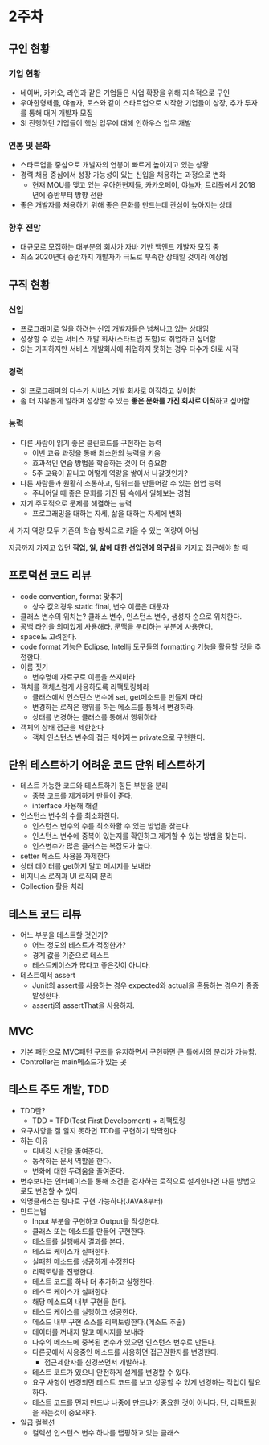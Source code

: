 # 2주차 

## 구인 현황

### 기업 현황

- 네이버, 카카오, 라인과 같은 기업들은 사업 확장을 위해 지속적으로 구인
- 우아한형제들, 야놀자, 토스와 같이 스타트업으로 시작한 기업들이 상장, 추가 투자를 통해 대거 개발자 모집
- SI 진행하던 기업들이 핵심 업무에 대해 인하우스 업무 개발

### 연봉 및 문화

- 스타트업을 중심으로 개발자의 연봉이 빠르게 높아지고 있는 상황
- 경력 채용 중심에서 성장 가능성이 있는 신입을 채용하는 과정으로 변화
  - 현재 MOU를 맺고 있는 우아한현제들, 카카오페이, 야놀자, 트리플에서 2018년에 중반부터 방향 전환
- 좋은 개발자를 채용하기 위해 좋은 문화를 만드는데 관심이 높아지는 상태

### 향후 전망

- 대규모로 모집하는 대부분의 회사가 자바 기반 백엔드 개발자 모집 중
- 최소 2020년대 중반까지 개발자가 극도로 부족한 상태일 것이라 예상됨

## 구직 현황

### 신입

- 프로그래머로 일을 하려는 신입 개발자들은 넘쳐나고 있는 상태임
- 성장할 수 있는 서비스 개발 회사(스타트업 포함)로 취업하고 싶어함
- SI는 기피하지만 서비스 개발회사에 취업하지 못하는 경우 다수가 SI로 시작

### 경력

- SI 프로그래머의 다수가 서비스 개발 회사로 이직하고 싶어함
- 좀 더 자유롭게 일하며 성장할 수 있는 **좋은 문화를 가진 회사로 이직**하고 싶어함

### 능력

- 다른 사람이 읽기 좋은 클린코드를 구현하는 능력
  - 이번 교육 과정을 통해 최소한의 능력을 키움
  - 효과적인 연습 방법을 학습하는 것이 더 중요함
  - 5주 교육이 끝나고 어떻게 역량을 쌓아서 나갈것인가?
- 다른 사람들과 원활히 소통하고, 팀워크를 만들어갈 수 있는 협업 능력
  - 주니어일 때 좋은 문화를 가진 팀 속에서 일해보는 경험
- 자기 주도적으로 문제를 해결하는 능력
  - 프로그래밍을 대하는 자세, 삶을 대하는 자세에 변화

세 가지 역량 모두 기존의 학습 방식으로 키울 수 있는 역량이 아님

지금까지 가지고 있던 **직업, 일, 삶에 대한 선입견에 의구심**을 가지고 접근해야 할 때

## 프로덕션 코드 리뷰

- code convention, format 맞추기
  - 상수 값의경우 static final, 변수 이름은 대문자
- 클래스 변수의 위치는? 클래스 변수, 인스턴스 변수, 생성자 순으로 위치한다.
- 공백 라인을 의미있게 사용해라. 문맥을 분리하는 부분에 사용한다.
- space도 고려한다.
- code format 기능은 Eclipse, Intellij 도구들의 formatting 기능을 활용할 것을 추천한다.
- 이름 짓기
  - 변수명에 자료구로 이름을 쓰지마라
- 객체를 객체스럼게 사용하도록 리팩토링해라
  - 클래스에서 인스턴스 변수에 set, get메소드를 만들지 마라
  - 변경하는 로직은 행위를 하는 메소드를 통해서 변경하라.
  - 상태를 변경하는 클래스를 통해서 행위하라
- 객체의 상태 접근을 제한한다
  - 객체 인스턴스 변수의 접근 제어자는 private으로 구현한다.

## 단위 테스트하기 어려운 코드 단위 테스트하기

- 테스트 가능한 코드와 테스트하기 힘든 부분을 분리
  - 중복 코드를 제거하게 만들어 준다.
  - interface 사용해 해결
- 인스턴스 변수의 수를 최소화한다.
  - 인스턴스 변수의 수를 최소화활 수 있는 방법을 찾는다.
  - 인스턴스 변수에 중복이 있는지를 확인하고 제거할 수 있는 방법을 찾는다.
  - 인스변수가 많은 클래스는 복잡도가 높다.
- setter 메소드 사용을 자제한다
- 상태 데이터를 get하지 말고 메시지를 보내라
- 비지니스 로직과 UI 로직의 분리
- Collection 활용 처리

## 테스트 코드 리뷰

- 어느 부분을 테스트할 것인가?
  - 어느 정도의 테스트가 적정한가?
  - 경계 값을 기준으로 테스트
  - 테스트케이스가 많다고 좋은것이 아니다.
- 테스트에서 assert
  - Junit의 assert를 사용하는 경우 expected와 actual을 혼동하는 경우가 종종 발생한다.
  - assertj의 assertThat을 사용하자.

## MVC

- 기본 패턴으로 MVC패턴 구조를 유지하면서 구현하면 큰 틀에서의 분리가 가능함.
- Controller는 main메소드가 있는 곳

## 테스트 주도 개발, TDD

- TDD란?
  - TDD = TFD(Test First Development) + 리팩토링
- 요구사항을 잘 알지 못하면 TDD를 구현하기 막막한다.
- 하는 이유
  - 디버깅 시간을 줄여준다.
  - 동작하는 문서 역할을 한다.
  - 변화에 대한 두려움을 줄여준다.
- 변수보다는 인터페이스를 통해 조건을 검사하는 로직으로 설계한다면 다른 방법으로도 변경할 수 있다.
- 익명클래스는 람다로 구현 가능하다(JAVA8부터)
- 만드는법
  -  Input 부분을 구현하고 Output을 작성한다.
  - 클래스 또는 메소드를 만들어 구현한다.
  - 테스트를 실행해서 결과를 본다.
  - 테스트 케이스가 실패한다.
  - 실패한 메소드를 성공하게 수정한다
  - 리팩토링을 진행한다.
  - 테스트 코드를 하나 더 추가하고 실행한다.
  - 테스트 케이스가 실패한다.
  - 해당 메소드의 내부 구현을 한다.
  - 테스트 케이스를 실행하고 성공한다.
  - 메소드 내부 구현 소스를 리팩토링한다.(메소드 추출)
  - 데이터를 꺼내지 말고 메시지를 보내라
  - 다수의 메소드에 중복된 변수가 있으면 인스턴스 변수로 만든다.
  - 다른곳에서 사용중인 메소드를 사용하면 접근권한자를 변경한다.
    - 접근제한자를 신경쓰면서 개발하자.
  - 테스트 코드가 있으니 안전하게 설계를 변경할 수 있다.
  - 요구 사항이 변경되면 테스트 코드를 보고 성공할 수 있게 변경하는 작업이 필요하다.
  - 테스트 코드를 먼저 만드냐 나중에 만드냐가 중요한 것이 아니다. 단, 리팩토링을 하는것이 중요하다.
- 일급 컬렉션
  - 컬렉션 인스턴스 변수 하나를 랩핑하고 있는 클래스

## 